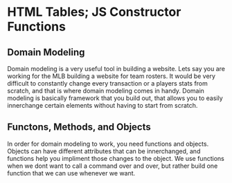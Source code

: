 # HTML Tables; JS Constructor Functions

## Domain Modeling

Domain modeling is a very useful tool in building a website. Lets say you are working for the MLB building a website for team rosters. It would be very difficult to constantly change every transaction or a players stats from scratch, and that is where domain modeling comes in handy. Domain modeling is basically framework that you build out, that allows you to easily innerchange certain elements without having to start from scratch.

## Functons, Methods, and Objects

In order for domain modeling to work, you need functions and objects. Objects can have different attributes that can be innerchanged, and functions help you impliment those changes to the object. We use functions when we dont want to call a command over and over, but rather build one function that we can use whenever we want.
